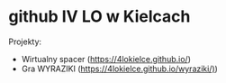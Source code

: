 <h1>github IV LO w Kielcach</h1>
<p>Projekty:</p>
<ul>
  <li>Wirtualny spacer (<a href="https://4lokielce.github.io/" target="_blank">https://4lokielce.github.io/</a>)</li>
  <li>Gra WYRAZIKI (<a href="https://4lokielce.github.io/wyraziki/" target="_blank">https://4lokielce.github.io/wyraziki/)</a>)</li>
</ul>
